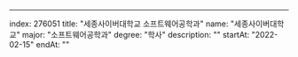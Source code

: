 ---
index:  276051
title: "세종사이버대학교 소프트웨어공학과"
name: "세종사이버대학교"
major: "소프트웨어공학과"
degree: "학사"
description: ""
startAt: "2022-02-15"
endAt: ""
